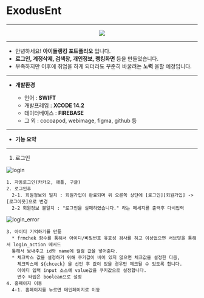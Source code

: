 # ExodusEnt
-----------------------

<p align="center">
  <img src="https://user-images.githubusercontent.com/76840242/210701881-08b002ec-dc8e-46f2-b08c-d995f6e2a2e1.png" />
</p>

-----------------------

* 안녕하세요! __아이돌랭킹 포트폴리오__ 입니다.   
* __로그인, 계정삭제, 검색창, 개인정보, 랭킹화면__ 등을 만들었습니다.   
* 부족하지만 이후에 취업을 하게 되더라도 꾸준히 바꿀려는 __노력__ 을할 예정입니다.

--------------------------------
  
* __개발환경__
   
  * 언어 : __SWIFT__
  * 개발프레임 : __XCODE 14.2__
  * 데이터베이스 : __FIREBASE__
  * 그 외 : cocoapod, webimage, figma, github 등
    
----------------------------------------

* __기능 요약__

-----------------------------------------

1. 로그인
  
![login](https://user-images.githubusercontent.com/76840242/173723399-84c05bb1-d231-44e4-9c9f-9b946e425790.JPG)
   
    1. 자동로그인(카카오, 애플, 구글)
    2. 로그인후 
      2-1. 회원정보와 일치 : 회원가입이 완료되며 위 오른쪽 상단에 [로그인][회원가입] -> [로그아웃]으로 변경
      2-2 회원정보 불일치 : "로그인을 실패하였습니다." 라는 메세지를 출력후 다시입력
![login_error](https://user-images.githubusercontent.com/76840242/173731850-c6b4c2c3-11ec-4283-8efd-b52366046709.JPG)

    3. 아이디 기억하기를 만듦
      * frmchek 함수를 통해서 아이디/비밀번호 유효성 검사를 하고 이상없으면 서브밋을 통해서 login_action 메서드  
      통해서 보내주고 id와 name에 컬럼 값을 넣어준다.        
      * 체크박스 값을 설정하기 위해 쿠키값이 비어 있지 않으면 체크값을 설정한 다음,   
        체크박스에 ${chceck} 을 선언 후 값이 있을 경우만 체크될 수 있도록 합니다.
        아이디 입력 input 소스에 value값을 쿠키값으로 설정합니다.    
        변수 타입은 boolean으로 설정
    4. 홈페이지 이동
      4-1. 홈페이지를 누르면 메인페이지로 이동    

